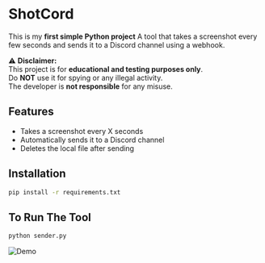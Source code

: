 # ShotCord

This is my **first simple Python project** 
A tool that takes a screenshot every few seconds and sends it to a Discord channel using a webhook.

⚠️ **Disclaimer:**  
This project is for **educational and testing purposes only**.  
Do **NOT** use it for spying or any illegal activity.  
The developer is **not responsible** for any misuse.

## Features
- Takes a screenshot every X seconds
- Automatically sends it to a Discord channel
- Deletes the local file after sending

## Installation
```bash
pip install -r requirements.txt
```

## To Run The Tool
```bash
python sender.py
```
![Demo](demo.gif)

